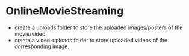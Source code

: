 # OnlineMovieStreaming
- create a uploads folder to store the uploaded images/posters of the movie/video.
- create a video-uploads folder to store uploaded videos of the corresponding image.
